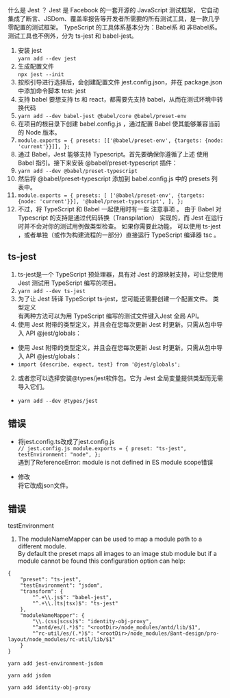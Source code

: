 什么是 Jest ？
Jest 是 Facebook 的一套开源的 JavaScript 测试框架， 它自动集成了断言、JSDom、覆盖率报告等开发者所需要的所有测试工具，是一款几乎零配置的测试框架。
TypeScript 的工具体系基本分为：Babel系 和 非Babel系。测试工具也不例外，分为 ts-jest 和 babel-jest。

1. 安装 jest  
``yarn add --dev jest``  
2. 生成配置文件  
``npx jest --init``
3. 按照引导进行选择后，会创建配置文件 jest.config.json，并在 package.json 中添加命令脚本 test: jest
4. 支持 babel 要想支持 ts 和 react，都需要先支持 babel，从而在测试环境中转换代码  
5. ``yarn add --dev babel-jest @babel/core @babel/preset-env``
6. 在项目的根目录下创建 babel.config.js ，通过配置 Babel 使其能够兼容当前的 Node 版本。
7. ``module.exports = {
   presets: [['@babel/preset-env', {targets: {node: 'current'}}]],
   };``
8. 通过 Babel，Jest 能够支持 Typescript。首先要确保你遵循了上述 使用 Babel 指引。接下来安装 @babel/preset-typescript 插件：
9. ``yarn add --dev @babel/preset-typescript``
10. 然后将 @babel/preset-typescript 添加到 babel.config.js 中的 presets 列表中。
11. ``module.exports = {
    presets: [
    ['@babel/preset-env', {targets: {node: 'current'}}],
    '@babel/preset-typescript',
    ],
    };``
12. 不过，将 TypeScript 和 Babel 一起使用时有一些 注意事项 。 
由于 Babel 对 Typescript 的支持是通过代码转换（Transpilation） 
实现的，而 Jest 在运行时并不会对你的测试用例做类型检查。 如果你需要此功能，
可以使用 ts-jest ，或者单独（或作为构建流程的一部分）直接运行 TypeScript 编译器 tsc 。

## ts-jest
1. ts-jest是一个 TypeScript 预处理器，具有对 Jest 的源映射支持，可让您使用 Jest 测试用 TypeScript 编写的项目。
2. ``yarn add --dev ts-jest``
3. 为了让 Jest 转译 TypeScript ts-jest，您可能还需要创建一个配置文件。
类型定义  
有两种方法可以为用 TypeScript 编写的测试文件键入Jest 全局 API。  
1. 使用 Jest 附带的类型定义，并且会在您每次更新 Jest 时更新。只需从包中导入 API @jest/globals：
- 使用 Jest 附带的类型定义，并且会在您每次更新 Jest 时更新。只需从包中导入 API @jest/globals：
- ``import {describe, expect, test} from '@jest/globals';``
2. 或者您可以选择安装@types/jest软件包。它为 Jest 全局变量提供类型而无需导入它们。
- ``yarn add --dev @types/jest``

## 错误
- 将jest.config.ts改成了jest.config.js  
``// jest.config.js
module.exports = {
preset: "ts-jest",
testEnvironment: "node",
};``  
遇到了ReferenceError: module is not defined in ES module scope错误   

- 修改  
将它改成json文件。

## 错误  
testEnvironment  

1. The moduleNameMapper can be used to map a module path to a different module.  
By default the preset maps all images to an image stub module but if a module cannot be found this configuration option can help:
```
{
	"preset": "ts-jest",
	"testEnvironment": "jsdom",
	"transform": {
		"^.+\\.js$": "babel-jest",
		"^.+\\.(ts|tsx)$": "ts-jest"
	},
	"moduleNameMapper": {
		"\\.(css|scss)$": "identity-obj-proxy",
		"^antd/es/(.*)$": "<rootDir>/node_modules/antd/lib/$1",
		"^rc-util/es/(.*)$": "<rootDir>/node_modules/@ant-design/pro-layout/node_modules/rc-util/lib/$1"
	}
}
```  
```
yarn add jest-environment-jsdom

```  
```  
yarn add jsdom
```

``` 
yarn add identity-obj-proxy 
```





